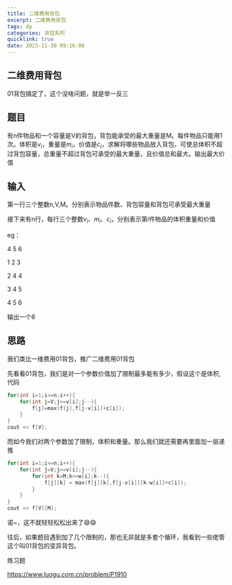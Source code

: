 ```yaml
---
title: 二维费用背包
excerpt: 二维费用背包
tags: dp
categories: 背包系列
quicklink: true
date: 2023-11-30 09:16:00
---
```


## 二维费用背包

01背包搞定了，这个没啥问题，就是举一反三

## 题目

有n件物品和一个容量是V的背包，背包能承受的最大重量是M。每件物品只能用1次。体积是$v_i$，重量是$m_i$，价值是$c_i$，求解将哪些物品放入背包，可使总体积不超过背包容量，总重量不超过背包可承受的最大重量，且价值总和最大。输出最大价值

## 输入

第一行三个整数n,V,M。分别表示物品件数、背包容量和背包可承受最大重量

接下来有n行，每行三个整数$v_i、m_i、c_i$，分别表示第$i$件物品的体积重量和价值

eg： 

4 5 6

1 2 3

2 4 4

3 4 5

4 5 6

输出一个8

## 思路

我们类比一维费用01背包，推广二维费用01背包

先看看01背包，我们是对一个参数价值加了限制最多能有多少，假设这个是体积,代码

```cpp
for(int i=1;i<=n;i++){
    for(int j=V;j>=v[i];j--){
        f[j]=max(f[j],f[j-v[i]]+c[i]);
    }
}
cout << f[V];
```

而如今我们对两个参数加了限制，体积和重量。那么我们就还需要再里面加一层递推

```cpp
for(int i=1;i<=n;i++){
    for(int j=V;j>=v[i];j--){
        for(int k=M;k>=w[i];k--){
            f[j][k] = max(f[j][k],f[j-v[i]][k-w[i]]+c[i]);
        }
    }
}
cout << f[V][M];
```

诺~，这不就轻轻松松出来了😄😄

往后，如果题目遇到加了几个限制的，那也无非就是多套个循环，我看到一些佬管这个叫01背包的变异背包。

练习题

https://www.luogu.com.cn/problem/P1910 


